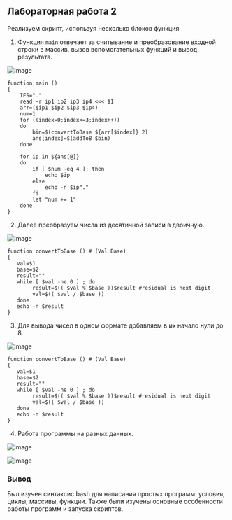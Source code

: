 ## Лабораторная работа 2

Реализуем скрипт, используя несколько блоков функция

1. Функция `main` отвечает за считывание и преобразование входной строки в массив, вызов вспомогательных функций и вывод результата.

![image](https://github.com/user-attachments/assets/d7629cb4-5fae-406c-ac29-5505d2122b6a)


```
function main ()
{
    IFS="."
    read -r ip1 ip2 ip3 ip4 <<< $1
    arr=($ip1 $ip2 $ip3 $ip4)
    num=1
    for ((index=0;index<=3;index++))
    do
        bin=$(convertToBase ${arr[$index]} 2)
        ans[index]=$(addTo8 $bin)
    done
    
    for ip in ${ans[@]}
    do
        if [ $num -eq 4 ]; then
            echo $ip
        else
            echo -n $ip"."
        fi
        let "num += 1"
    done
}
```

2. Далее преобразуем числа из десятичной записи в двоичную.

![image](https://github.com/user-attachments/assets/a9b1e7c1-103d-43db-9b71-ee3fcdf7cb41)


```
function convertToBase () # (Val Base)
{
   val=$1
   base=$2
   result=""
   while [ $val -ne 0 ] ; do
        result=$(( $val % $base ))$result #residual is next digit
        val=$(( $val / $base ))
   done
   echo -n $result
}
```
3. Для вывода чисел в одном формате добавляем в их начало нули до 8.

![image](https://github.com/user-attachments/assets/8c0d590b-0651-403a-91eb-7df2415778b6)

```
function convertToBase () # (Val Base)
{
   val=$1
   base=$2
   result=""
   while [ $val -ne 0 ] ; do
        result=$(( $val % $base ))$result #residual is next digit
        val=$(( $val / $base ))
   done
   echo -n $result
}
```
4. Работа программы на разных данных.

![image](https://github.com/user-attachments/assets/719901f0-29ce-4d6c-8db2-f48d337647ab)

![image](https://github.com/user-attachments/assets/07aa6d3a-e5e0-42d4-a732-26ee8a616514)

### Вывод
Был изучен синтаксис bash для написания простых программ: условия, циклы, массивы, функции. Также были изучены основные особенности работы программ и запуска скриптов.
